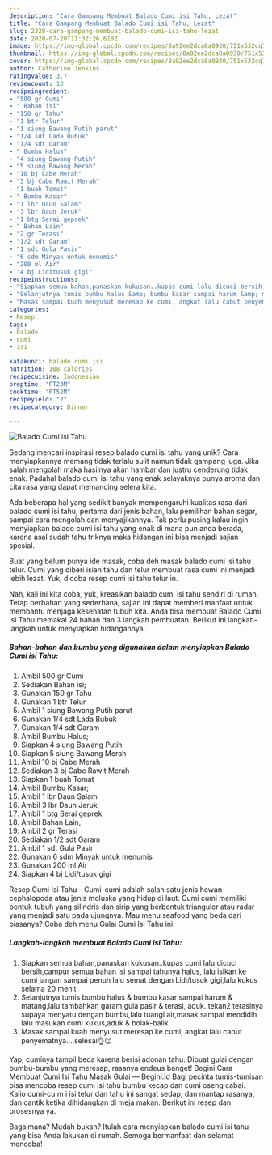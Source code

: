 ```yaml
---
description: "Cara Gampang Membuat Balado Cumi isi Tahu, Lezat"
title: "Cara Gampang Membuat Balado Cumi isi Tahu, Lezat"
slug: 2328-cara-gampang-membuat-balado-cumi-isi-tahu-lezat
date: 2020-07-20T11:32:26.618Z
image: https://img-global.cpcdn.com/recipes/8a92ee2dca8a0930/751x532cq70/balado-cumi-isi-tahu-foto-resep-utama.jpg
thumbnail: https://img-global.cpcdn.com/recipes/8a92ee2dca8a0930/751x532cq70/balado-cumi-isi-tahu-foto-resep-utama.jpg
cover: https://img-global.cpcdn.com/recipes/8a92ee2dca8a0930/751x532cq70/balado-cumi-isi-tahu-foto-resep-utama.jpg
author: Catherine Jenkins
ratingvalue: 3.7
reviewcount: 13
recipeingredient:
- "500 gr Cumi"
- " Bahan isi"
- "150 gr Tahu"
- "1 btr Telur"
- "1 siung Bawang Putih parut"
- "1/4 sdt Lada Bubuk"
- "1/4 sdt Garam"
- " Bumbu Halus"
- "4 siung Bawang Putih"
- "5 siung Bawang Merah"
- "10 bj Cabe Merah"
- "3 bj Cabe Rawit Merah"
- "1 buah Tomat"
- " Bumbu Kasar"
- "1 lbr Daun Salam"
- "3 lbr Daun Jeruk"
- "1 btg Serai geprek"
- " Bahan Lain"
- "2 gr Terasi"
- "1/2 sdt Garam"
- "1 sdt Gula Pasir"
- "6 sdm Minyak untuk menumis"
- "200 ml Air"
- "4 bj Liditusuk gigi"
recipeinstructions:
- "Siapkan semua bahan,panaskan kukusan..kupas cumi lalu dicuci bersih,campur semua bahan isi sampai tahunya halus, lalu isikan ke cumi jangan sampai penuh lalu semat dengan Lidi/tusuk gigi,lalu kukus selama 20 menit"
- "Selanjutnya tumis bumbu halus &amp; bumbu kasar sampai harum &amp; matang,lalu tambahkan garam,gula pasir &amp; terasi, aduk..tekan2 terasinya supaya menyatu dengan bumbu,lalu tuangi air,masak sampai mendidih lalu masukan cumi kukus,aduk &amp; bolak-balik"
- "Masak sampai kuah menyusut meresap ke cumi, angkat lalu cabut penyematnya....selesai👌😉"
categories:
- Resep
tags:
- balado
- cumi
- isi

katakunci: balado cumi isi 
nutrition: 108 calories
recipecuisine: Indonesian
preptime: "PT23M"
cooktime: "PT52M"
recipeyield: "2"
recipecategory: Dinner

---
```



![Balado Cumi isi Tahu](https://img-global.cpcdn.com/recipes/8a92ee2dca8a0930/751x532cq70/balado-cumi-isi-tahu-foto-resep-utama.jpg)

Sedang mencari inspirasi resep balado cumi isi tahu yang unik? Cara menyiapkannya memang tidak terlalu sulit namun tidak gampang juga. Jika salah mengolah maka hasilnya akan hambar dan justru cenderung tidak enak. Padahal balado cumi isi tahu yang enak selayaknya punya aroma dan cita rasa yang dapat memancing selera kita.

Ada beberapa hal yang sedikit banyak mempengaruhi kualitas rasa dari balado cumi isi tahu, pertama dari jenis bahan, lalu pemilihan bahan segar, sampai cara mengolah dan menyajikannya. Tak perlu pusing kalau ingin menyiapkan balado cumi isi tahu yang enak di mana pun anda berada, karena asal sudah tahu triknya maka hidangan ini bisa menjadi sajian spesial.

Buat yang belum punya ide masak, coba deh masak balado cumi isi tahu telur. Cumi yang diberi isian tahu dan telur membuat rasa cumi ini menjadi lebih lezat. Yuk, dicoba resep cumi isi tahu telur in.


Nah, kali ini kita coba, yuk, kreasikan balado cumi isi tahu sendiri di rumah. Tetap berbahan yang sederhana, sajian ini dapat memberi manfaat untuk membantu menjaga kesehatan tubuh kita. Anda bisa membuat Balado Cumi isi Tahu memakai 24 bahan dan 3 langkah pembuatan. Berikut ini langkah-langkah untuk menyiapkan hidangannya.

<!--inarticleads1-->

##### Bahan-bahan dan bumbu yang digunakan dalam menyiapkan Balado Cumi isi Tahu:

1. Ambil 500 gr Cumi
1. Sediakan  Bahan isi;
1. Gunakan 150 gr Tahu
1. Gunakan 1 btr Telur
1. Ambil 1 siung Bawang Putih parut
1. Gunakan 1/4 sdt Lada Bubuk
1. Gunakan 1/4 sdt Garam
1. Ambil  Bumbu Halus;
1. Siapkan 4 siung Bawang Putih
1. Siapkan 5 siung Bawang Merah
1. Ambil 10 bj Cabe Merah
1. Sediakan 3 bj Cabe Rawit Merah
1. Siapkan 1 buah Tomat
1. Ambil  Bumbu Kasar;
1. Ambil 1 lbr Daun Salam
1. Ambil 3 lbr Daun Jeruk
1. Ambil 1 btg Serai geprek
1. Ambil  Bahan Lain,
1. Ambil 2 gr Terasi
1. Sediakan 1/2 sdt Garam
1. Ambil 1 sdt Gula Pasir
1. Gunakan 6 sdm Minyak untuk menumis
1. Gunakan 200 ml Air
1. Siapkan 4 bj Lidi/tusuk gigi


Resep Cumi Isi Tahu - Cumi-cumi adalah salah satu jenis hewan cephalopoda atau jenis moluska yang hidup di laut. Cumi cumi memiliki bentuk tubuh yang silindris dan sirip yang berbentuk trianguler atau radar yang menjadi satu pada ujungnya. Mau menu seafood yang beda dari biasanya? Coba deh menu Gulai Cumi Isi Tahu ini. 

<!--inarticleads2-->

##### Langkah-langkah membuat Balado Cumi isi Tahu:

1. Siapkan semua bahan,panaskan kukusan..kupas cumi lalu dicuci bersih,campur semua bahan isi sampai tahunya halus, lalu isikan ke cumi jangan sampai penuh lalu semat dengan Lidi/tusuk gigi,lalu kukus selama 20 menit
1. Selanjutnya tumis bumbu halus &amp; bumbu kasar sampai harum &amp; matang,lalu tambahkan garam,gula pasir &amp; terasi, aduk..tekan2 terasinya supaya menyatu dengan bumbu,lalu tuangi air,masak sampai mendidih lalu masukan cumi kukus,aduk &amp; bolak-balik
1. Masak sampai kuah menyusut meresap ke cumi, angkat lalu cabut penyematnya....selesai👌😉


Yap, cuminya tampil beda karena berisi adonan tahu. Dibuat gulai dengan bumbu-bumbu yang meresap, rasanya endeus banget! Begini Cara Membuat Cumi Isi Tahu Masak Gulai — Begini.id Bagi pecinta tumis-tumisan bisa mencoba resep cumi isi tahu bumbu kecap dan cumi oseng cabai. Kalio cumi-cu m i isi telur dan tahu ini sangat sedap, dan mantap rasanya, dan cantik ketika dihidangkan di meja makan. Berikut ini resep dan prosesnya ya. 

Bagaimana? Mudah bukan? Itulah cara menyiapkan balado cumi isi tahu yang bisa Anda lakukan di rumah. Semoga bermanfaat dan selamat mencoba!
